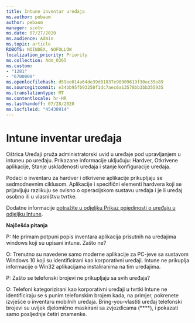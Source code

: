 ```yaml
---
title: Intune inventar uređaja
ms.author: pebaum
author: pebaum
manager: scotv
ms.date: 07/27/2020
ms.audience: Admin
ms.topic: article
ROBOTS: NOINDEX, NOFOLLOW
localization_priority: Priority
ms.collection: Adm_O365
ms.custom:
- "1281"
- "6700008"
ms.openlocfilehash: d59ee014a64de39d01837e90909619f30ec35e89
ms.sourcegitcommit: e34bb95fb93250f1dc7aec6a13578bb3bb355935
ms.translationtype: MT
ms.contentlocale: hr-HR
ms.lasthandoff: 07/28/2020
ms.locfileid: "45438914"
---
```

# <a name="intune-device-inventory"></a>Intune inventar uređaja

Oštrica Uređaji pruža administratorski uvid u uređaje pod upravljanjem u intuneu po uređaju. Prikazane informacije uključuju: Hardver, Otkrivene aplikacije, Stanje usklađenosti uređaja i stanje konfiguracije uređaja.

Podaci o inventaru za hardver i otkrivene aplikacije prikupljaju se sedmodnevnim ciklusom. Aplikacije i specifični elementi hardvera koji se prijavljuju razlikuju se ovisno o operacijskom sustavu uređaja i je li uređaj osobno ili u vlasništvu tvrtke.

Dodatne informacije [potražite u odjeljku Prikaz pojedinosti o uređaju u odjeljku Intune](https://docs.microsoft.com/intune/device-inventory).

**Najčešća pitanja**

P: Ne primam potpuni popis inventara aplikacija prisutnih na uređajima windows koji su upisani intune. Zašto ne?

O: Trenutno su navedene samo moderne aplikacije za PC-jeve sa sustavom Windows 10 koji su identificirani kao korporativni uređaji. Intune ne prikuplja informacije o Win32 aplikacijama instaliranima na tim uređajima.

P: Zašto se telefonski brojevi ne prikupljaju sa svih uređaja?

O: Telefoni kategorizirani kao korporativni uređaji u tvrtki Intune ne identificiraju se s punim telefonskim brojem kada, na primjer, pokrenete izvješće o inventaru mobilnih uređaja. Bring-you-vlastiti uređaj telefonski brojevi su uvijek djelomično maskirani sa zvjezdicama (****), i pokazati samo posljednje četiri znamenke.